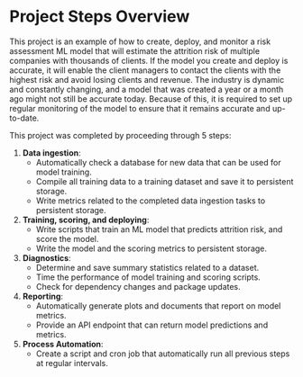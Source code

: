 
# Project Steps Overview

This project is an example of how to create, deploy, and monitor a risk assessment ML model that will estimate the attrition risk of multiple companies with thousands of clients. If the model you create and deploy is accurate, it will enable the client managers to contact the clients with the highest risk and avoid losing clients and revenue. The industry is dynamic and constantly changing, and a model that was created a year or a month ago might not still be accurate today. Because of this, it is required to set up regular monitoring of the model to ensure that it remains accurate and up-to-date.

This project was completed by proceeding through 5 steps:

1. **Data ingestion**:<br>
   - Automatically check a database for new data that can be used for model training.
   - Compile all training data to a training dataset and save it to persistent storage.
   - Write metrics related to the completed data ingestion tasks to persistent storage.
2. **Training, scoring, and deploying**:<br>
   - Write scripts that train an ML model that predicts attrition risk, and score the model.
   - Write the model and the scoring metrics to persistent storage.
3. **Diagnostics**:
   - Determine and save summary statistics related to a dataset.
   - Time the performance of model training and scoring scripts.
   - Check for dependency changes and package updates.
4. **Reporting**:
   - Automatically generate plots and documents that report on model metrics.
   - Provide an API endpoint that can return model predictions and metrics.
5. **Process Automation**:
   - Create a script and cron job that automatically run all previous steps at regular intervals.

